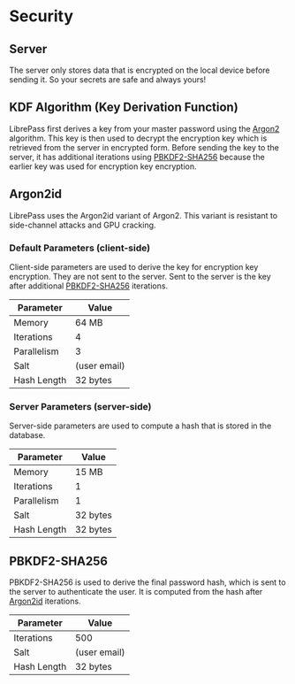 # Security

## Server

The server only stores data that is encrypted on the local device before sending it.
So your secrets are safe and always yours!

## KDF Algorithm (Key Derivation Function)

LibrePass first derives a key from your master password using the [Argon2](https://en.wikipedia.org/wiki/Argon2) algorithm.
This key is then used to decrypt the encryption key which is retrieved from the server in encrypted form.
Before sending the key to the server, it has additional iterations using [PBKDF2-SHA256](https://en.wikipedia.org/wiki/PBKDF2)
because the earlier key was used for encryption key encryption.

## Argon2id

LibrePass uses the Argon2id variant of Argon2. This variant is resistant to side-channel attacks and GPU cracking.

### Default Parameters (client-side)

Client-side parameters are used to derive the key for encryption key encryption.
They are not sent to the server. Sent to the server is the key after additional [PBKDF2-SHA256](#pbkdf2-sha256) iterations.

| Parameter   | Value        |
|-------------|--------------|
| Memory      | 64 MB        |
| Iterations  | 4            |
| Parallelism | 3            |
| Salt        | (user email) |
| Hash Length | 32 bytes     |

### Server Parameters (server-side)

Server-side parameters are used to compute a hash that is stored in the database.

| Parameter   | Value    |
|-------------|----------|
| Memory      | 15 MB    |
| Iterations  | 1        |
| Parallelism | 1        |
| Salt        | 32 bytes |
| Hash Length | 32 bytes |

## PBKDF2-SHA256

PBKDF2-SHA256 is used to derive the final password hash, which is sent to the server to authenticate the user.
It is computed from the hash after [Argon2id](#argon2id) iterations.

| Parameter   | Value        |
|-------------|--------------|
| Iterations  | 500          |
| Salt        | (user email) |
| Hash Length | 32 bytes     |

